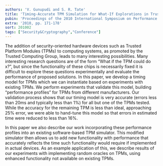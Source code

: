 ```yaml
---
authors: 'V. Gunupudi and S. R. Tate'
title: 'Timing-Accurate TPM Simulation for What-If Explorations in Trusted Computing'
pubin: 'Proceedings of the 2010 International Symposium on Performance Evaluation of Computer and Telecommunication Systems'
extra: '2010, pp. 171-178'
sort: 201002
tags: ["Security&Cryptography","Conference"]
---
```

The addition of security-oriented hardware devices such as Trusted Platform Modules (TPMs) to computing systems, as promoted by the Trusted Computing Group, leads to many interesting possibilities. Many interesting research questions are of the form “What if the TPM could do x?”, but since the functionality of these chips is necessarily fixed it is difficult to explore these questions experimentally and evaluate the performance of proposed solutions. In this paper, we develop a timing model for TPMs which we can instantiate based on experiments with existing TPMs. We perform experiments that validate this model, building “performance profiles” for TPMs from different manufacturers. Our validation process shows that our timing model is very accurate (errors less than 20ms and typically less than 1%) for all but one of the TPMs tested. While the accuracy for the remaining TPM is less than ideal, approaching 25% error, we were able to hand-tune this model so that errors in estimated time were reduced to less than 16%.

In this paper we also describe our work incorporating these performance profiles into an existing software-based TPM simulator. This modified simulator then allows us to add new functionality with performance that accurately reflects the time such functionality would require if implemented in actual devices. As an example application of this, we describe results of our experiments with implementing random oracles on TPMs, using enhanced functionality not available on existing TPMs.




